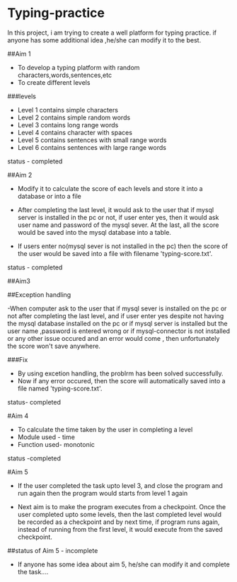 # Typing-practice
In this project, i am trying to create a well platform for typing practice. if anyone has some additional idea ,he/she can modify it to the best.

##Aim 1
- To develop a typing platform with random characters,words,sentences,etc
- To create different levels

###levels

- Level 1 contains simple characters 
- Level 2 contains simple random words
- Level 3 contains long range words
- Level 4 contains character with spaces
- Level 5 contains sentences with small range words
- Level 6 contains sentences with large range words

status - completed

##Aim 2

- Modify it to calculate the score of each levels and store it into a database or into a file

- After completing the last level, it would ask to the user that if mysql server is installed in the pc or not, if user enter yes, then it would ask user name
  and password of the mysql sever. At the last, all the score would be saved into the mysql database into a table.

- If users enter no(mysql sever is not installed in the pc) then the score of the user would be saved into a file with filename 'typing-score.txt'. 

status - completed

##Aim3

##Exception handling

-When computer ask to the user that if mysql sever is installed on the pc or not after completing the last level, and if user enter yes despite not having the mysql
 database installed on the pc or if mysql server is installed but the user name ,password is entered wrong or if mysql-connector is not installed or any other issue occured
 and an error would come , then unfortunately the score won't save anywhere.
 
 ###Fix
 
 - By using excetion handling, the problrm has been solved successfully.
 - Now if any error occured, then the score will automatically saved into a file named 'typing-score.txt'.
 
status- completed

#Aim 4

- To calculate the time taken by the user in completing a level
- Module used - time
- Function used- monotonic

status -completed

#Aim 5

- If the user completed the task upto level 3, and close the program and run again then the program would starts from level 1 again

- Next aim is to make the program executes from a checkpoint. Once the user completed upto some levels, then the last completed level would be recorded as a checkpoint and 
  by next time, if program runs again, instead of running from the first level, it would execute from the saved checkpoint.

 ##status of Aim 5 - incomplete
      
  * If anyone has some idea about aim 5, he/she can modify it and complete the task....
    
      
      
